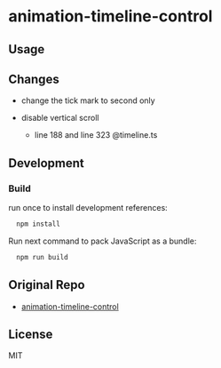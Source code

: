 # animation-timeline-control


## Usage


## Changes

- change the tick mark to second only

- disable vertical scroll
  - line 188 and line 323 @timeline.ts

## Development

### Build

run once to install development references:

```bash
  npm install
```

Run next command to pack JavaScript as a bundle:

```bash
  npm run build
```

## Original Repo

- [animation-timeline-control](https://github.com/ievgennaida/animation-timeline-control)

## License

MIT

